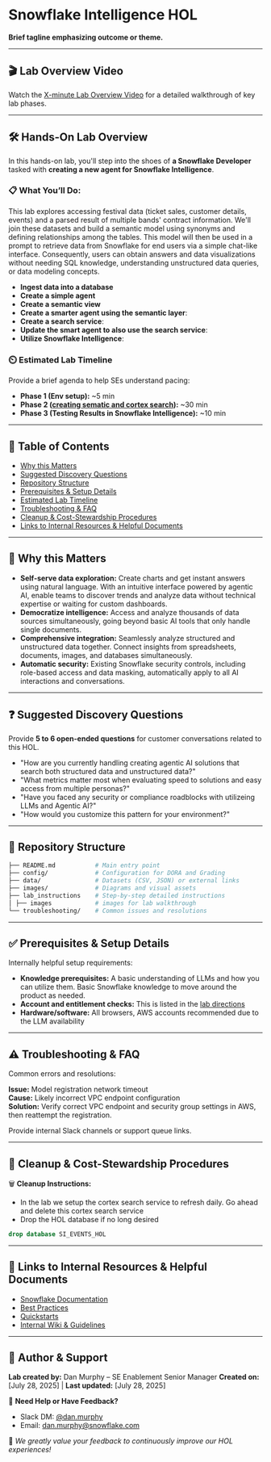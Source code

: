 # Snowflake Intelligence HOL
**Brief tagline emphasizing outcome or theme.**

---

## 🎬 Lab Overview Video
Watch the [X-minute Lab Overview Video](overview.mp4) for a detailed walkthrough of key lab phases.

---

## 🛠️ Hands-On Lab Overview

In this hands-on lab, you'll step into the shoes of **a Snowflake Developer** tasked with **creating a new agent for Snowflake Intelligence**.

### 📋 What You’ll Do:
This lab explores accessing festival data (ticket sales, customer details, events) and a parsed result of multiple bands' contract information. We'll join these datasets and build a semantic model using synonyms and defining relationships among the tables. This model will then be used in a prompt to retrieve data from Snowflake for end users via a simple chat-like interface. Consequently, users can obtain answers and data visualizations without needing SQL knowledge, understanding unstructured data queries, or data modeling concepts.

- **Ingest data into a database** 
- **Create a simple agent** 
- **Create a semantic view** 
- **Create a smarter agent using the semantic layer**: 
- **Create a search service**: 
- **Update the smart agent to also use the search service**: 
- **Utilize Snowflake Intelligence**: 



### ⏲️ Estimated Lab Timeline

Provide a brief agenda to help SEs understand pacing:

- **Phase 1 (Env setup):** ~5 min
- **Phase 2 ([creating sematic and cortex search](/lab_instructions/readme.md)):** ~30 min
- **Phase 3 (Testing Results in Snowflake Intelligence):** ~10 min
  
---

## 📖 Table of Contents

- [Why this Matters](#-why-this-matters)
- [Suggested Discovery Questions](#-suggested-discovery-questions)
- [Repository Structure](#-repository-structure)
- [Prerequisites & Setup Details](#-prerequisites--setup-details)
- [Estimated Lab Timeline](#-estimated-lab-timeline)
- [Troubleshooting & FAQ](#-troubleshooting--faq)
- [Cleanup & Cost-Stewardship Procedures](#-cleanup--cost-stewardship-procedures)
- [Links to Internal Resources & Helpful Documents](#-links-to-internal-resources--helpful-documents)

---

## 📌 Why this Matters

  * **Self-serve data exploration:** Create charts and get instant answers using natural language. With an intuitive interface powered by agentic AI, enable teams to discover trends and analyze data without technical expertise or waiting for custom dashboards.
  * **Democratize intelligence:** Access and analyze thousands of data sources simultaneously, going beyond basic AI tools that only handle single documents.
  * **Comprehensive integration:** Seamlessly analyze structured and unstructured data together. Connect insights from spreadsheets, documents, images, and databases simultaneously.
  * **Automatic security:** Existing Snowflake security controls, including role-based access and data masking, automatically apply to all AI interactions and conversations.

---

## ❓ Suggested Discovery Questions

Provide **5 to 6 open-ended questions** for customer conversations related to this HOL.

- "How are you currently handling creating agentic AI solutions that search both structured data and unstructured data?"
- "What metrics matter most when evaluating speed to solutions and easy access from multiple personas?"
- "Have you faced any security or compliance roadblocks with utilizeing LLMs and Agentic AI?"
- "How would you customize this pattern for your environment?"

---

## 📂 Repository Structure

```bash
├── README.md           # Main entry point
├── config/             # Configuration for DORA and Grading
├── data/               # Datasets (CSV, JSON) or external links
├── images/             # Diagrams and visual assets
├── lab_instructions    # Step-by-step detailed instructions
│ ├── images            # images for lab walkthrough
└── troubleshooting/    # Common issues and resolutions
```
---

## ✅ Prerequisites & Setup Details

Internally helpful setup requirements:

- **Knowledge prerequisites:** A basic understanding of LLMs and how you can utilize them. Basic Snowflake knowledge to move around the product as needed.
- **Account and entitlement checks:** This is listed in the [lab directions](/lab_instructions/readme.md)
- **Hardware/software:** All browsers, AWS accounts recommended due to the LLM availability

---

## ⚠️ Troubleshooting & FAQ

Common errors and resolutions:

**Issue:** Model registration network timeout  
**Cause:** Likely incorrect VPC endpoint configuration  
**Solution:** Verify correct VPC endpoint and security group settings in AWS, then reattempt the registration.

Provide internal Slack channels or support queue links.

---

## 🧹 Cleanup & Cost-Stewardship Procedures

🗑 **Cleanup Instructions:**
- In the lab we setup the cortex search service to refresh daily. Go ahead and delete this cortex search service
- Drop the HOL database if no long desired
```sql
drop database SI_EVENTS_HOL
```


---

## 🔗 Links to Internal Resources & Helpful Documents

- [Snowflake Documentation](#)
- [Best Practices](#)
- [Quickstarts](#)
- [Internal Wiki & Guidelines](#)

---

## 👤 Author & Support

**Lab created by:** Dan Murphy – SE Enablement Senior Manager 
**Created on:** [July 28, 2025] | **Last updated:** [July 28, 2025]

💬 **Need Help or Have Feedback?**  
- Slack DM: [@dan.murphy](https://snowflake.enterprise.slack.com/team/WEJR92JS2)  
- Email: [dan.murphy@snowflake.com](mailto:dan.murphy@snowflake.com)

🌟 *We greatly value your feedback to continuously improve our HOL experiences!*
